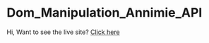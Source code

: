 # Dom_Manipulation_Annimie_API

Hi, Want to see the live site? [Click here](https://frosty-pasteur-4eab21.netlify.app/)  
